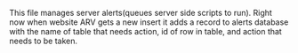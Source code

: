 This file manages server alerts(queues server side scripts to run).
Right now when website ARV gets a new insert it adds a record to alerts database
with the name of table that needs action, id of row in table, and action that needs to be taken.
